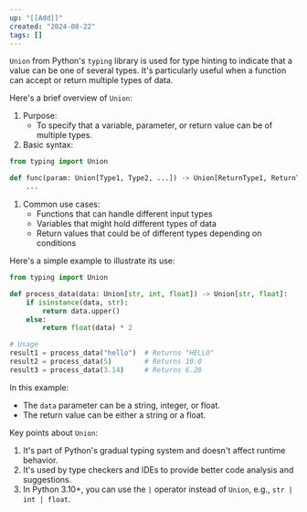 ```yaml
---
up: "[[Add]]"
created: "2024-08-22"
tags: []
---
```

`Union` from Python's `typing` library is used for type hinting to indicate that a value can be one of several types. It's particularly useful when a function can accept or return multiple types of data.

Here's a brief overview of `Union`:

1. Purpose:
    - To specify that a variable, parameter, or return value can be of multiple types.
2. Basic syntax:
```python
from typing import Union

def func(param: Union[Type1, Type2, ...]) -> Union[ReturnType1, ReturnType2, ...]:
    ...
```

1. Common use cases:
    - Functions that can handle different input types
    - Variables that might hold different types of data
    - Return values that could be of different types depending on conditions

Here's a simple example to illustrate its use:
```python
from typing import Union

def process_data(data: Union[str, int, float]) -> Union[str, float]:
    if isinstance(data, str):
        return data.upper()
    else:
        return float(data) * 2

# Usage
result1 = process_data("hello")  # Returns "HELLO"
result2 = process_data(5)        # Returns 10.0
result3 = process_data(3.14)     # Returns 6.28
```

In this example:

- The `data` parameter can be a string, integer, or float.
- The return value can be either a string or a float.

Key points about `Union`:

1. It's part of Python's gradual typing system and doesn't affect runtime behavior.
2. It's used by type checkers and IDEs to provide better code analysis and suggestions.
3. In Python 3.10+, you can use the `|` operator instead of `Union`, e.g., `str | int | float`.